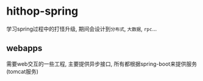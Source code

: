 # hithop-spring
学习spring过程中的打怪升级, 期间会设计到`分布式`, `大数据`, `rpc`...

## webapps
需要web交互的一些工程, 主要提供异步接口, 所有都根据spring-boot来提供服务(tomcat服务)